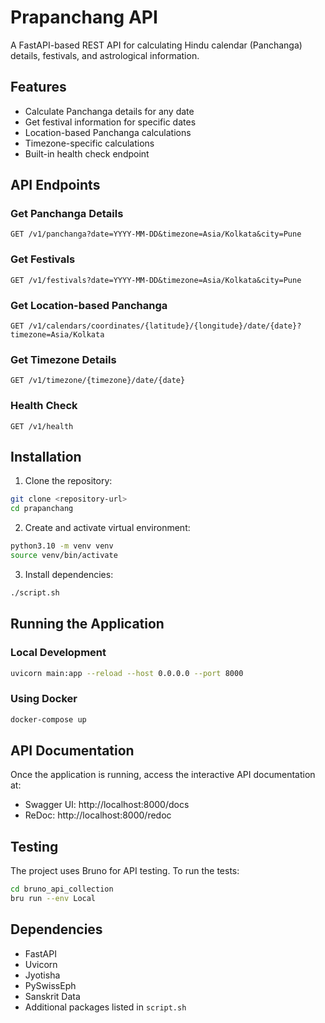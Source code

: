 # Prapanchang API

A FastAPI-based REST API for calculating Hindu calendar (Panchanga) details, festivals, and astrological information.

## Features

- Calculate Panchanga details for any date
- Get festival information for specific dates
- Location-based Panchanga calculations
- Timezone-specific calculations
- Built-in health check endpoint

## API Endpoints

### Get Panchanga Details
```http
GET /v1/panchanga?date=YYYY-MM-DD&timezone=Asia/Kolkata&city=Pune
```

### Get Festivals
```http
GET /v1/festivals?date=YYYY-MM-DD&timezone=Asia/Kolkata&city=Pune
```

### Get Location-based Panchanga
```http
GET /v1/calendars/coordinates/{latitude}/{longitude}/date/{date}?timezone=Asia/Kolkata
```

### Get Timezone Details
```http
GET /v1/timezone/{timezone}/date/{date}
```

### Health Check
```http
GET /v1/health
```

## Installation

1. Clone the repository:
```sh
git clone <repository-url>
cd prapanchang
```

2. Create and activate virtual environment:
```sh
python3.10 -m venv venv
source venv/bin/activate
```

3. Install dependencies:
```sh
./script.sh
```

## Running the Application

### Local Development
```sh
uvicorn main:app --reload --host 0.0.0.0 --port 8000
```

### Using Docker
```sh
docker-compose up
```

## API Documentation

Once the application is running, access the interactive API documentation at:
- Swagger UI: http://localhost:8000/docs
- ReDoc: http://localhost:8000/redoc

## Testing

The project uses Bruno for API testing. To run the tests:

```sh
cd bruno_api_collection
bru run --env Local
```

## Dependencies

- FastAPI
- Uvicorn
- Jyotisha
- PySwissEph
- Sanskrit Data
- Additional packages listed in `script.sh`